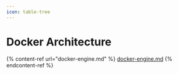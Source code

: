```yaml
---
icon: table-tree
---
```


# Docker Architecture

{% content-ref url="docker-engine.md" %}
[docker-engine.md](docker-engine.md)
{% endcontent-ref %}

